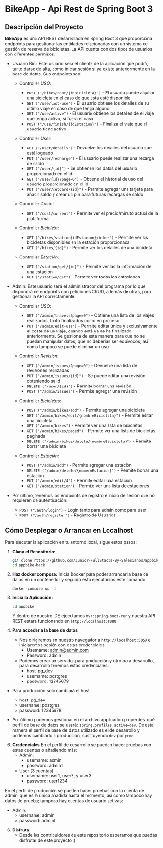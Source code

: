 # BikeApp - Api Rest de Spring Boot 3

## Descripción del Proyecto

**BikeApp** es una API REST desarrollada en Spring Boot 3 que proporciona endpoints para gestionar las entidades relacionadas con un sistema de gestión de reserva de bicicletas. 
La API cuenta con dos tipos de usuarios con diferentes permisos: 
- Usuario Bici: Este usuario será el cliente de la aplicación que podrá, tanto darse de alta, como iniciar sesión si ya existe anteriormente en la base de datos. Sus endpoints son:
  
  - Controller *USO*: 
    - `POST ("/bikes/rent/{idBicicleta}")` - El usuario puede alquilar una bicicleta en el caso de que esta esté disponible
    - `GET ("/use/last-use")` - El usuario obtiene los detalles de su último viaje en caso de que tenga alguno
    - `GET ("/use/active")` - El usuario obtiene los detalles de el viaje que tenga activo, si fuera el caso
    - `POST ("/use/finish/{idEstacion}")` - Finaliza el viaje que el usuario tiene activo

  - Controller *User*: 
    - `GET ("/user/details")` - Devuelve los detalles del usuario que está logeado
    - `PUT ("/user/recharge")` - El usuario puede realizar una recarga de saldo
    - `GET ("/user/{id}")` - Se obtienen los datos del usuario proporcionado en el id
    - `GET ("/use/{id}?page=0")` - Obtiene el historial de uso del usuario proporcionado en el id
    - `PUT ("/user/setCard/{id}")` - Permite agregar una tarjeta para añadir saldo y crear un pin para futuras recargas de saldo
   
  - Controller *Coste*: 
    - `GET ("/cost/current")` - Permite ver el precio/minuto actual de la plataforma

  - Controller *Bicicleta*: 
    - `GET ("/bikes/station{idEstacion}/bikes")` - Permite ver las bicicletas disponibles en la estación proporcionada
    - `GET ("/bikes/{id}")` - Permite ver los detalles de una bicicleta

  - Controller *Estación*: 
    - `GET ("/station/get/{id}")` - Permite ver las la información de una estación
    - `GET ("/station/get")` - Permite ver todas las estaciones


- Admin: Este usuario será el administrador del programa por lo que dispondrá de endpoints con peticiones CRUD, además de otras, para gestionar la API correctamente:

  - Controller *USO*: 
    - `GET ("/admin/travels?page=0")` - Obtiene una lista de los viajes realizados, tanto finalizados como en proceso
    - `PUT ("/admin/edit-use")` - Permite editar única y exclusivamente el coste de un viaje, cuando esté ya se ha finalizado anteriormente. Se gestiona de esta manera para que no se puedan manipular datos, que no deberían ser equívocos, asi como tampoco se puede eliminar un uso.

  - Controller *Revisión*: 
    - `GET ("/admin/issues/?page=0")` - Devuelve una lista de revisiónes realizadas
    - `PUT ("/admin/issues/{id}")` - Se puede editar una revisión obteniendo su id
    - `DELETE ("/user/{id}")` - Permite borrar una revisión
    - `POST ("/admin/issues")` - Permite agregar una revisión
   
  - Controller *Bicicletas*: 
    - `POST ("/admin/bikes/add")` - Permite agregar una bicicleta
    - `GET ("/admin/bikes/edit/{nombreBicicleta}")` - Permite editar una bicicleta
    - `GET ("/admin/bikes")` - Permite ver una lista de bicicletas
    - `GET ("/admin/bikes/paged")` - Permite ver una lista de bicicletas paginada
    - `DELETE ("/admin/bikes/delete/{nombreBicicleta}")` - Permite borrar una bicicleta

  - Controller *Estación*: 
    - `POST ("/admin/add")` - Permite agregar una estación
    - `DELETE ("/admin/delete/{numeroEstacion}")` - Permite borrar una estación
    - `PUT ("/admin/edit/4")` - Permite editar una estación
    - `GET ("/admin/station")` - Permite ver una lista de estaciones


- Por último, tenemos los endpoints de registro e inicio de sesión que no requieren de autenticación:
    - `POST ("/auth/login")` - Login tanto para admin como para user
    - `POST ("/auth/register")` - Registro de Usuarios

## Cómo Desplegar o Arrancar en Localhost

Para ejecutar la aplicación en tu entorno local, sigue estos pasos:

1. **Clona el Repositorio:**
   ```bash
   git clone https://github.com/Junior-FullStacks-By-Salesianos/appbike-back.git
   cd appbike-back
   ```
   
2. **Haz docker compose:**
   Inicia Docker para poder arrancar la base de datos en un contenedor y seguido esto ejecutamos este comando
   ```bash
   docker-compose up -d
   ```
   
4. **Inicia la Aplicación:**
   ```bash
   cd appbike
   ```
   Y dentro de nuestro IDE ejecutamos `mvn:spring-boot-run` y nuestra API REST estará funcionando en `http://localhost:8080`
   
5. **Para acceder a la base de datos**
   - Nos dirigiremos en nuestro navegador a `http://localhost:5050` e iniciaremos sesión con estas credenciales
     - Username: admin@admin.com
     - Password: admin
   - Podemos crear un servidor para producción y otro para desarrollo, para desarrollo tenemos estas credenciales:
     - host: pg_dev
     - username: postgres
     - password: 12345678
  - Para producción solo cambiará el host
     - host: pg_dev
     - username: postgres
     - password: 12345678

   - Por último podemos gestionar en el archivo application.properties, qué perfil de base de datos se usará: 
   `spring.profiles.active=dev`.
    De esta manera el perfil de base de datos utilizado es el de desarrollo y podemos cambiarlo a producción, sustituyendo `dev` por `prod`

6. **Credenciales**
   En el perfil de desarrollo se pueden hacer pruebas con estas cuentas o añadiendo más:
   - Admin:
     - username: admin
     - password: admin1
   - User (3 cuentas):
     - username: user1, user2, y user3
     - password: user1234

En el perfil de producción se pueden hacer pruebas con la cuenta de admin, que es la única añadida hasta el momento, así como tampoco hay datos de prueba; tampoco hay cuentas de usuario activas:
   - Admin:
     - username: admin
     - password: admin1
  
6. **Disfruta:**
   - Desde los contribuidores de este repositorio esperamos que puedas disfrutar de este proyecto :)
